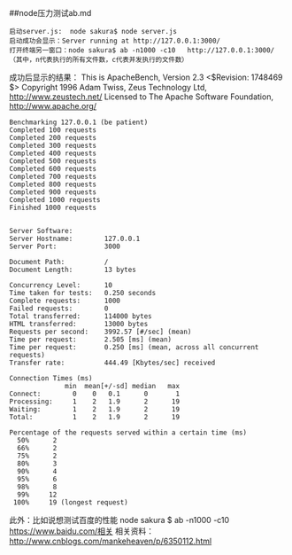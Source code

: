 ##node压力测试ab.md

	启动server.js:  node sakura$ node server.js
	启动成功会显示：Server running at http://127.0.0.1:3000/
	打开终端另一窗口：node sakura$ ab -n1000 -c10   http://127.0.0.1:3000/
	（其中，n代表执行的所有文件数，c代表并发执行的文件数）

成功后显示的结果：
	This is ApacheBench, Version 2.3 <$Revision: 1748469 $>
	Copyright 1996 Adam Twiss, Zeus Technology Ltd, http://www.zeustech.net/
	Licensed to The Apache Software Foundation, http://www.apache.org/

	Benchmarking 127.0.0.1 (be patient)
	Completed 100 requests
	Completed 200 requests
	Completed 300 requests
	Completed 400 requests
	Completed 500 requests
	Completed 600 requests
	Completed 700 requests
	Completed 800 requests
	Completed 900 requests
	Completed 1000 requests
	Finished 1000 requests


	Server Software:        
	Server Hostname:        127.0.0.1
	Server Port:            3000

	Document Path:          /
	Document Length:        13 bytes

	Concurrency Level:      10
	Time taken for tests:   0.250 seconds
	Complete requests:      1000
	Failed requests:        0
	Total transferred:      114000 bytes
	HTML transferred:       13000 bytes
	Requests per second:    3992.57 [#/sec] (mean)
	Time per request:       2.505 [ms] (mean)
	Time per request:       0.250 [ms] (mean, across all concurrent requests)
	Transfer rate:          444.49 [Kbytes/sec] received

	Connection Times (ms)
	              min  mean[+/-sd] median   max
	Connect:        0    0   0.1      0       1
	Processing:     1    2   1.9      2      19
	Waiting:        1    2   1.9      2      19
	Total:          1    2   1.9      2      19

	Percentage of the requests served within a certain time (ms)
	  50%      2
	  66%      2
	  75%      2
	  80%      3
	  90%      4
	  95%      6
	  98%      8
	  99%     12
	 100%     19 (longest request)


此外：比如说想测试百度的性能
node sakura $ ab -n1000 -c10 https://www.baidu.com/相关
相关资料：http://www.cnblogs.com/mankeheaven/p/6350112.html
